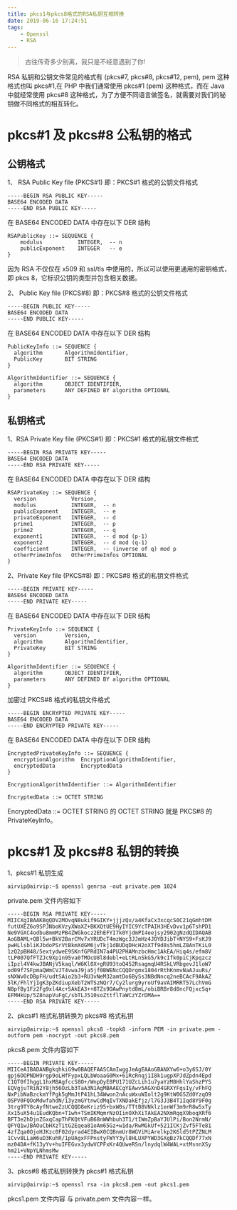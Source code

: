 ```yaml
---
title: pkcs1与pkcs8格式的RSA私钥互相转换
date: 2019-06-16 17:24:51
tags: 
    - Openssl
    - RSA
---
```


> 古往传奇多少别离，我只是不经意遇到了你!

RSA 私钥和公钥文件常见的格式有 (pkcs#7, pkcs#8, pkcs#12, pem), pem 这种格式也叫 pkcs#1,在 PHP 中我们通常使用 pkcs#1 (pem) 这种格式，而在 Java 中就经常使用 pkcs#8 这种格式，为了方便不同语言做签名，就需要对我们的秘钥做不同格式的相互转化。

<!-- more  -->

# pkcs#1 及 pkcs#8 公私钥的格式

## 公钥格式

1、 RSA Public Key file (PKCS#1) 即：PKCS#1 格式的公钥文件格式

```
-----BEGIN RSA PUBLIC KEY-----
BASE64 ENCODED DATA
-----END RSA PUBLIC KEY-----
```

在 BASE64 ENCODED DATA 中存在以下 DER 结构

```
RSAPublicKey ::= SEQUENCE {
    modulus           INTEGER,  -- n
    publicExponent    INTEGER   -- e
}
```

因为 RSA 不仅仅在 x509 和 ssl/tls 中使用的，所以可以使用更通用的密钥格式，即 pkcs 8，它标识公钥的类型并包含相关数据。

2、 Public Key file (PKCS#8) 即：PKCS#8 格式的公钥文件格式

```
-----BEGIN PUBLIC KEY-----
BASE64 ENCODED DATA
-----END PUBLIC KEY-----
```

在 BASE64 ENCODED DATA 中存在以下 DER 结构

```
PublicKeyInfo ::= SEQUENCE {
  algorithm       AlgorithmIdentifier,
  PublicKey       BIT STRING
}
 
AlgorithmIdentifier ::= SEQUENCE {
  algorithm       OBJECT IDENTIFIER,
  parameters      ANY DEFINED BY algorithm OPTIONAL
}
```

## 私钥格式

1、RSA Private Key file (PKCS#1) 即：PKCS#1 格式的私钥文件格式

```
-----BEGIN RSA PRIVATE KEY-----
BASE64 ENCODED DATA
-----END RSA PRIVATE KEY-----
```

在 BASE64 ENCODED DATA 中存在以下 DER 结构

```
RSAPrivateKey ::= SEQUENCE {
  version           Version,
  modulus           INTEGER,  -- n
  publicExponent    INTEGER,  -- e
  privateExponent   INTEGER,  -- d
  prime1            INTEGER,  -- p
  prime2            INTEGER,  -- q
  exponent1         INTEGER,  -- d mod (p-1)
  exponent2         INTEGER,  -- d mod (q-1)
  coefficient       INTEGER,  -- (inverse of q) mod p
  otherPrimeInfos   OtherPrimeInfos OPTIONAL
}
```

2、Private Key file (PKCS#8) 即：PKCS#8 格式的私钥文件格式

```
-----BEGIN PRIVATE KEY-----
BASE64 ENCODED DATA
-----END PRIVATE KEY-----
```

在 BASE64 ENCODED DATA 中存在以下 DER 结构

```
PrivateKeyInfo ::= SEQUENCE {
  version         Version,
  algorithm       AlgorithmIdentifier,
  PrivateKey      BIT STRING
}
 
AlgorithmIdentifier ::= SEQUENCE {
  algorithm       OBJECT IDENTIFIER,
  parameters      ANY DEFINED BY algorithm OPTIONAL
}
```

加密过 PKCS#8 格式的私钥文件格式

```
-----BEGIN ENCRYPTED PRIVATE KEY-----
BASE64 ENCODED DATA
-----END ENCRYPTED PRIVATE KEY-----
```

在 BASE64 ENCODED DATA 中存在以下 DER 结构

```
EncryptedPrivateKeyInfo ::= SEQUENCE {
  encryptionAlgorithm  EncryptionAlgorithmIdentifier,
  encryptedData        EncryptedData
}
 
EncryptionAlgorithmIdentifier ::= AlgorithmIdentifier
 
EncryptedData ::= OCTET STRING
```

EncryptedData ::= OCTET STRING 的 OCTET STRING 就是 PKCS#8 的 PrivateKeyInfo。

# pkcs#1 及 pkcs#8 私钥的转换

1、pkcs#1 私钥生成

```
airvip@airvip:~$ openssl genrsa -out private.pem 1024
```

private.pem 文件内容如下

```
-----BEGIN RSA PRIVATE KEY-----
MIICXgIBAAKBgQDV2MOvqN8ukif9GIKY+jjjzQx/a4KfaCx3xcqcS0C21qGmhtDM
futUXEZ6o9SPJNboKVzyXWaXZ+BKXQtUE9HyIYIC9YcTPAIH3HEvDvv1p6TshPD1
Ne9VGXC4odbu8mmMzPB4ZWGkocz2EhEFYI7k0YjdmPI4eejsy2902gNzdQIDAQAB
AoGBAML+QBl5w+BkV2BarCMv7xYRUDcT4mzWgc3JJmHz4JOYDJibT+NYS9+FsKJ9
pwHLlsbliKJbdoPSrVtBkmXdGM6jvTkj1dBUDqDHcH2oXTf9d8s5hmLZ8AnTKiL0
1zQ2pBH48/5extydweE9SKnfGPRdIN7a4PU2PHAMnzbcHmc1AkEA/Hiq4s/efm8V
tLP007QfFTZJc9Xp1n95va0fMOcU8l8debl+eLtRLnSkG5/k9cIfk0piCjKpqzcz
iIpzl4V4kwJBANjV5kaql/W6Kl0X+gRU93toQ452RsagmqU4RSkLVRbgevJ1loW7
od09f7SFpmaQWmCVJT4vwaJ9ja5jf0BWENcCQQDrgmx1804rRthKnmvNaAJuuRs/
sNXWv0cDBpFH/udtSAio2b3+RU3vNeM32amtDo6BySs3NBdNncq2neBCAcF9AkAZ
5lK/FhlYjIgK3pZKdiupXebT2WTSzNQr7/Cy2lurg9yroUf9aVAIMRRT57LchVmG
N8pfBy1Fz2Fg9xl4Ac+5AkEA3++8TZs9OAwPnytd8mL/obiBRBr8d8ncFQjxcSq+
EFMHkUp/5Z8napVuFgC/sbTLJ510soZttflTaWCzYZrDMA==
-----END RSA PRIVATE KEY-----
```

2、pkcs#1 格式私钥转换为 pkcs#8 格式私钥

```
airvip@airvip:~$ openssl pkcs8 -topk8 -inform PEM -in private.pem -outform pem -nocrypt -out pkcs8.pem
```

pkcs8.pem 文件内容如下

```
-----BEGIN PRIVATE KEY-----
MIICeAIBADANBgkqhkiG9w0BAQEFAASCAmIwggJeAgEAAoGBANXYw6+o3y6SJ/0Y
gpj6OOPNDH9rgp9oLHfFypxLQLbWoaaG0Mx+61RcRnqj1I8k1ugpXPJdZpdn4Epd
C1QT0fIhggL1hxM8AgfccS8O+/WnpOyE8PU171UZcLih1u7yaYzM8HhlYaShzPYS
EQVgjuTRiN2Y8jh56OzLb3TaA3N1AgMBAAECgYEAwv5AGXnD4GRXYFqsIy/vFhFQ
NxPibNaBzckmYfPgk5gMmJtP41hL34Wwon2nAcuWxuWIolt2g9KtW0GSZd0YzqO9
OSPV0FQOoMdwfahdN/13yzmGYtnwCdMqIvTXNDakEfjz/l7G3J3B4T1Iqd8Y9F0g
3trg9TY8cAyfNtweZzUCQQD8eKriz95+bxW0s/TTtB8VNklz1enWf3m9rR8w5xTy
Xx15uX54u1EudKQbn+T1wh+TSmIKMqmrNzOIinOXhXiTAkEA2NXmRqqX9boqXRf6
BFT3e2hDjnZGxqCapThFKQtVFuB68nWWhbuh3T1/tIWmZpBaYJUlPi/Bon2NrmN/
QFYQ1wJBAOuCbHXzTitG2Eqea81oAm65Gz+w1da/RwMGkUf+521ICKjZvf5FTe81
4zfZqa0OjoHJKzc0F02dyrad4EIBwX0CQBnmUr8WGViMiArelkp2K6ld5tPZZNLM
1Cvv8LLaW6uD3KuhR/1pUAgxFFPnstyFWYY3yl8HLUXPYWD3GXgBz7kCQQDf77xN
mz04DA+fK13yYv+huIFEGvx3ydwVCPFxKr4QUweRSn/lnydqlW4WAL+xtMsnnXSy
hm21+VNpYLNhmsMw
-----END PRIVATE KEY-----
```

3、pkcs#8 格式私钥转换为 pkcs#1 格式私钥

```
airvip@airvip:~$ openssl rsa -in pkcs8.pem -out pkcs1.pem
```

pkcs1.pem 文件内容 与 private.pem 文件内容一样。

